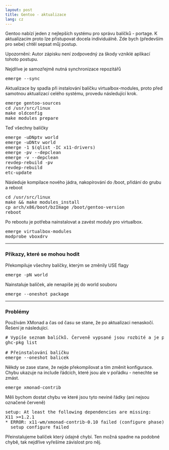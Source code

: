 ```yaml
---
layout: post
title: Gentoo - aktualizace
lang: cz
---
```



Gentoo nabízí jeden z nejlepších systému pro správu balíčků - portage. K aktualizacím proto lze přistupovat docela individuálně. Zde bych (především pro sebe) chtěl sepsat můj postup.

<div class="warning">Upozornění: Autor zápisku není zodpovedný za škody vzniklé aplikací tohoto postupu.</div>

Nejdříve je samozřejmě nutná synchronizace repozitářů

<pre class="prettyprint">
emerge --sync
</pre>

Aktualizace by spadla při instalování balíčku virtualbox-modules, proto před samotnou aktualizací celého systému, provedu následující krok.

<pre class="prettyprint">
emerge gentoo-sources
cd /usr/src/linux
make oldconfig
make modules_prepare
</pre>

Teď všechny balíčky

<pre class="prettyprint">
emerge -uDNptv world
emerge -uDNtv world
emerge -1 $(qlist -IC x11-drivers)
emerge -pv --depclean
emerge -v --depclean
revdep-rebuild -pv
revdep-rebuild
etc-update
</pre>

Následuje kompilace nového jádra, nakopírování do /boot, přidání do grubu a reboot

<pre class="prettyprint">
cd /usr/src/linux
make && make modules_install
cp arch/x86/boot/bzImage /boot/gentoo-version
reboot
</pre>

Po rebootu je potřeba nainstalovat a zavést moduly pro virtualbox.

<pre class="prettyprint">
emerge virtualbox-modules
modprobe vboxdrv
</pre>

---

### Příkazy, které se mohou hodit

Překompiluje všechny balíčky, kterým se změnily USE flagy

<pre class="prettyprint">
emerge -pN world
</pre>

Nainstaluje balíček, ale nenapíše jej do world souboru

<pre class="prettyprint">
emerge --oneshot package
</pre>

---

### Problémy
Používám XMonad a čas od času se stane, že po aktualizaci nenaskočí. Řešení je následující.

<pre class="prettyprint">
# Vypíše seznam balíčků. Červeně vypsané jsou rozbité a je potřeba je přeinstalovat
ghc-pkg list

# Přeinstalování balíčku
emerge --oneshot balicek
</pre>

Někdy se zase stane, že nejde překompilovat a tím změnit konfigurace. Chybu ukazuje na include řádcích, které jsou ale v pořádku - nenechte se zmást.

<pre class="prettyprint">
emerge xmonad-contrib
</pre>

Měli bychom dostat chybu ve které jsou tyto neviné řádky (ani nejsou označené červeně)

<pre class="prettyprint">
setup: At least the following dependencies are missing:
X11 >=1.2.1
* ERROR: x11-wm/xmonad-contrib-0.10 failed (configure phase):
  setup configure failed
</pre>

Přeinstalujeme balíček který údajně chybí. Ten možná spadne na podobné chybě, tak nejdříve vyřešíme závislost pro něj.

